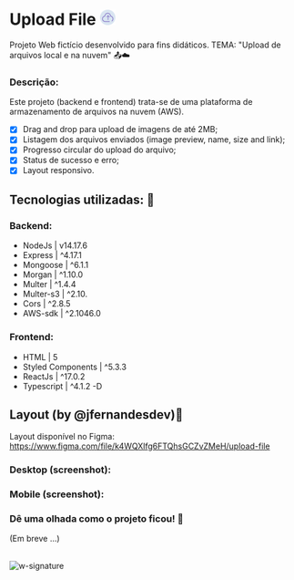 # Upload File <img src='https://github.com/jfernandesdev/upload-file/blob/1cda6373229d04dd3612ad087974db3d33a26e4c/frontend/public/favicon.png' width='27px' />

Projeto Web fictício desenvolvido para fins didáticos. TEMA: "Upload de arquivos local e na nuvem" 📤☁️

### Descrição:

Este projeto (backend e frontend) trata-se de uma plataforma de armazenamento de arquivos na nuvem (AWS).

- [x] Drag and drop para upload de imagens de até 2MB;
- [x] Listagem dos arquivos enviados (image preview, name, size and link);
- [x] Progresso circular do upload do arquivo;
- [x] Status de sucesso e erro;
- [x] Layout responsivo.

## Tecnologias utilizadas: 🚀

### Backend:

- NodeJs | v14.17.6
- Express | ^4.17.1
- Mongoose | ^6.1.1
- Morgan | ^1.10.0
- Multer | ^1.4.4
- Multer-s3 | ^2.10.
- Cors | ^2.8.5
- AWS-sdk | ^2.1046.0

### Frontend:

- HTML | 5
- Styled Components | ^5.3.3
- ReactJs | ^17.0.2
- Typescript | ^4.1.2 -D

## Layout (by @jfernandesdev)🤩

Layout disponível no Figma: https://www.figma.com/file/k4WQXlfg6FTQhsGCZvZMeH/upload-file

### Desktop (screenshot):

### Mobile (screenshot):

### Dê uma olhada como o projeto ficou! 👀

(Em breve ...)

<br>

<img src="https://i.ibb.co/n1SbQZw/w-signature.png" alt="w-signature" border="0" width='300px' />
